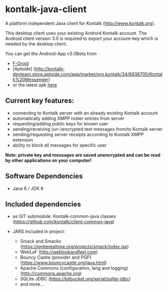 kontalk-java-client
===================

A platform independent Java client for Kontalk (http://www.kontalk.org).

This desktop client uses your existing Android Kontalk account.
The Android client version 3.0 is required to export your account-key which
is needed by the desktop client.

You can get the Android-App v3.0Beta from
- [F-Droid](https://f-droid.org/repository/browse/?fdid=org.kontalk)
- [Aptoide] (http://kontalk-devteam.store.aptoide.com/app/market/org.kontalk/34/6938705/Kontalk%20Messenger)
- or the latest apk [here](https://kontalk.raunz.name/files/)

## Current key features:

- connecting to Kontalk server with an already existing Kontalk account
- automatically adding XMPP roster entries from server
- requesting/adding public keys for known user
- sending/receiving (un-)encrypted text messages from/to Kontalk server
- sending/requesting server receipts according to Kontalk XMPP extension
- ability to block all messages for specific user

**Note: private key and messages are saved unencrypted and can be read by other
applications on your computer!**

## Software Dependencies

- Java 8 / JDK 8

## Included dependencies

- as GIT submodule:
  Kontalk-common-java classes (https://github.com/kontalk/client-common-java)

- JARS included in project:
  - Smack and Smackx (https://igniterealtime.org/projects/smack/index.jsp)
  - WebLaF (http://weblookandfeel.com)
  - Bouncy Castle (provider and PGP) (https://www.bouncycastle.org/java.html)
  - Apache Commons (configuration, lang and logging) (http://commons.apache.org) 
  - SQLite JDBC (https://bitbucket.org/xerial/sqlite-jdbc)
  - and more...
